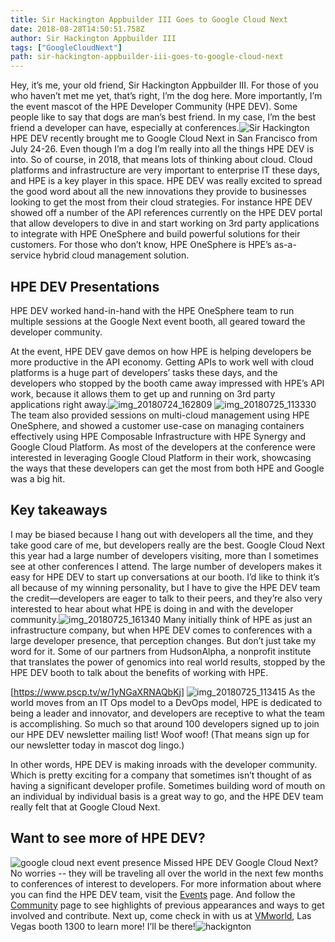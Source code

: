 ```yaml
---
title: Sir Hackington Appbuilder III Goes to Google Cloud Next
date: 2018-08-28T14:50:51.758Z
author: Sir Hackington Appbuilder III 
tags: ["GoogleCloudNext"]
path: sir-hackington-appbuilder-iii-goes-to-google-cloud-next
---
```

Hey, it’s me, your old friend, Sir Hackington Appbuilder III. For those of you who haven’t met me yet, that’s right, I’m the dog here. More importantly, I’m the event mascot of the HPE Developer Community (HPE DEV). Some people like to say that dogs are man’s best friend. In my case, I’m the best friend a developer can have, especially at conferences.![Sir Hackington](https://hpe-developer-portal.s3.amazonaws.com/uploads/media/2018/8/img_20180726_140212-1535468013423.jpg)
HPE DEV recently brought me to Google Cloud Next in San Francisco from July 24-26. Even though I’m a dog I’m really into all the things HPE DEV is into. So of course, in 2018, that means lots of thinking about cloud.  Cloud platforms and infrastructure are very important to enterprise IT these days, and HPE is a key player in this space. HPE DEV was really excited to spread the good word about all the new innovations they provide to businesses looking to get the most from their cloud strategies.  For instance HPE DEV showed off a number of the API references currently on the HPE DEV portal that allow developers to dive in and start working on 3rd party applications to integrate with HPE OneSphere and build powerful solutions for their customers. For those who don’t know, HPE OneSphere is HPE’s as-a-service hybrid cloud management solution. 


## HPE DEV Presentations
HPE DEV worked hand-in-hand with the HPE OneSphere team to run multiple sessions at the Google Next event booth, all geared toward the developer community. 

At the event, HPE DEV gave demos on how HPE is helping developers be more productive in the API economy. Getting APIs to work well with cloud platforms is a huge part of developers’ tasks these days, and the developers who stopped by the booth came away impressed with HPE’s API work, because it allows them to get up and running on 3rd party applications right away.![img_20180724_162809](https://hpe-developer-portal.s3.amazonaws.com/uploads/media/2018/8/img_20180724_162809-1535468245061.jpg)
![img_20180725_113330](https://hpe-developer-portal.s3.amazonaws.com/uploads/media/2018/8/img_20180725_113330-1535468321884.jpg)
The team also provided sessions on multi-cloud management using HPE OneSphere, and showed a customer use-case on managing containers effectively using HPE Composable Infrastructure with HPE Synergy and Google Cloud Platform. As most of the developers at the conference were interested in leveraging Google Cloud Platform in their work, showcasing the ways that these developers can get the most from both HPE and Google was a big hit.

## Key takeaways 

I may be biased because I hang out with developers all the time, and they take good care of me, but developers really are the best. Google Cloud Next this year had a large number of developers visiting, more than I sometimes see at other conferences I attend. The large number of developers makes it easy for HPE DEV to start up conversations at our booth. I’d like to think it’s all because of my winning personality, but I have to give the HPE DEV team the credit—developers are eager to talk to their peers, and they’re also very interested to hear about what HPE is doing in and with the developer community.![img_20180725_161340](https://hpe-developer-portal.s3.amazonaws.com/uploads/media/2018/8/img_20180725_161340-1535468427944.jpg)
Many initially think of HPE as just an infrastructure company, but when HPE DEV comes to conferences with a large developer presence, that perception changes. But don’t just take my word for it. Some of our partners from HudsonAlpha, a nonprofit institute that translates the power of genomics into real world results, stopped by the HPE DEV booth to talk about the benefits of working with HPE. 



[https://www.pscp.tv/w/1yNGaXRNAQbKj]
![img_20180725_113415](https://hpe-developer-portal.s3.amazonaws.com/uploads/media/2018/8/img_20180725_113415-1535468605630.jpg)
As the world moves from an IT Ops model to a DevOps model, HPE is dedicated to being a leader and innovator, and developers are receptive to what the team is accomplishing. So much so that around 100 developers signed up to join our HPE DEV newsletter mailing list! Woof woof! (That means sign up for our newsletter today in mascot dog lingo.) 


In other words, HPE DEV is making inroads with the developer community. Which is pretty exciting for a company that sometimes isn’t thought of as having a significant developer profile. Sometimes building word of mouth on an individual by individual basis is a great way to go, and the HPE DEV team really felt that at Google Cloud Next. 

## Want to see more of HPE DEV?
![google cloud next event presence](https://hpe-developer-portal.s3.amazonaws.com/uploads/media/2018/8/google-cloud-next-event-presence-1535468699526.JPG)
Missed HPE DEV Google Cloud Next? No worries -- they will be traveling all over the world in the next few months to conferences of interest to developers. For more information about where you can find the HPE DEV team, visit the [Events](https://developer.hpe.com/events) page. And follow the [Community](https://developer.hpe.com/community) page to see highlights of previous appearances and ways to get involved and contribute. Next up, come check in with us at [VMworld](https://www.vmworld.com/en/us/index.html), Las Vegas booth 1300 to learn more! I’ll be there!![hackignton](https://hpe-developer-portal.s3.amazonaws.com/uploads/media/2018/8/hackignton-1535468992281.jpg)
